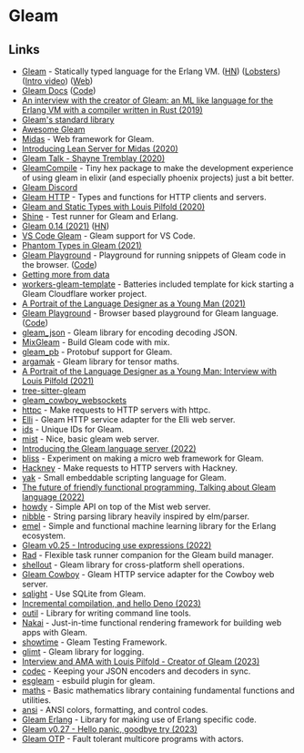 # Gleam

## Links

- [Gleam](https://github.com/gleam-lang/gleam) - Statically typed language for the Erlang VM. ([HN](https://news.ycombinator.com/item?id=22902462)) ([Lobsters](https://lobste.rs/s/pb008i/v0_9_gleam_statically_typed_language_for)) ([Intro video](https://www.youtube.com/watch?v=ceynSTa1dV4)) ([Web](https://gleam.run/))
- [Gleam Docs](https://gleam.run/documentation/) ([Code](https://github.com/gleam-lang/website))
- [An interview with the creator of Gleam: an ML like language for the Erlang VM with a compiler written in Rust (2019)](https://notamonadtutorial.com/an-interview-with-the-creator-of-gleam-an-ml-like-language-for-the-erlang-vm-with-a-compiler-e94775f60dc7)
- [Gleam's standard library](https://github.com/gleam-lang/stdlib)
- [Awesome Gleam](https://github.com/gleam-lang/awesome-gleam)
- [Midas](https://github.com/midas-framework/midas) - Web framework for Gleam.
- [Introducing Lean Server for Midas (2020)](http://crowdhailer.me/2020-06-23/introducing-lean-server-for-midas/)
- [Gleam Talk - Shayne Tremblay (2020)](https://www.youtube.com/watch?v=qC9RhcWzKdE)
- [GleamCompile](https://github.com/praveenperera/gleam_compile) - Tiny hex package to make the development experience of using gleam in elixir (and especially phoenix projects) just a bit better.
- [Gleam Discord](https://discord.com/invite/Fm8Pwmy)
- [Gleam HTTP](https://github.com/gleam-lang/http) - Types and functions for HTTP clients and servers.
- [Gleam and Static Types with Louis Pilfold (2020)](https://thinkingelixir.com/podcast-episodes/023-gleam-and-static-types-with-louis-pilfold/)
- [Shine](https://github.com/jeffkreeftmeijer/shine) - Test runner for Gleam and Erlang.
- [Gleam 0.14 (2021)](https://gleam.run/news/gleam-v0.14-released/) ([HN](https://news.ycombinator.com/item?id=26185690))
- [VS Code Gleam](https://github.com/gleam-lang/vscode-gleam) - Gleam support for VS Code.
- [Phantom Types in Gleam (2021)](https://blog.pd-andy.dev/phantom-types-in-gleam)
- [Gleam Playground](https://nicklas.xyz/apps/gleam-playground/) - Playground for running snippets of Gleam code in the browser. ([Code](https://github.com/NicklasXYZ/gleam_playground))
- [Getting more from data](https://github.com/midas-framework/project_wisdom)
- [workers-gleam-template](https://github.com/lpil/gleam-cloudflare-worker) - Batteries included template for kick starting a Gleam Cloudflare worker project.
- [A Portrait of the Language Designer as a Young Man (2021)](https://www.youtube.com/watch?v=1jubJ_YDI0k)
- [Gleam Playground](https://johndoneth.github.io/gleam-playground/) - Browser based playground for Gleam language. ([Code](https://github.com/JohnDoneth/gleam-playground))
- [gleam_json](https://github.com/gleam-lang/json) - Gleam library for encoding decoding JSON.
- [MixGleam](https://github.com/gleam-lang/mix_gleam) - Build Gleam code with mix.
- [gleam_pb](https://github.com/bwireman/gleam_pb) - Protobuf support for Gleam.
- [argamak](https://github.com/tynanbe/argamak) - Gleam library for tensor maths.
- [A Portrait of the Language Designer as a Young Man: Interview with Louis Pilfold (2021)](https://serokell.io/blog/interview-with-louis-pilfold)
- [tree-sitter-gleam](https://github.com/gleam-lang/tree-sitter-gleam)
- [gleam_cowboy_websockets](https://github.com/vstreame/gleam_cowboy_websockets)
- [httpc](https://github.com/gleam-lang/httpc) - Make requests to HTTP servers with httpc.
- [Elli](https://github.com/gleam-lang/elli) - Gleam HTTP service adapter for the Elli web server.
- [ids](https://github.com/rvcas/ids) - Unique IDs for Gleam.
- [mist](https://github.com/rawhat/mist) - Nice, basic gleam web server.
- [Introducing the Gleam language server (2022)](https://gleam.run/news/v0.21-introducing-the-gleam-language-server/)
- [bliss](https://github.com/sporto/bliss) - Experiment on making a micro web framework for Gleam.
- [Hackney](https://github.com/gleam-lang/hackney) - Make requests to HTTP servers with Hackney.
- [yak](https://github.com/hayleigh-dot-dev/gleam-yak) - Small embeddable scripting language for Gleam.
- [The future of friendly functional programming, Talking about Gleam language (2022)](https://open.spotify.com/episode/5kQbDiLY65Ujn1ymnugsX4)
- [howdy](https://github.com/mikeyjones/howdy) - Simple API on top of the Mist web server.
- [nibble](https://github.com/hayleigh-dot-dev/gleam-nibble) - String parsing library heavily inspired by elm/parser.
- [emel](https://github.com/mrdimosthenis/emel) - Simple and functional machine learning library for the Erlang ecosystem.
- [Gleam v0.25 - Introducing use expressions (2022)](https://gleam.run/news/v0.25-introducing-use-expressions/)
- [Rad](https://github.com/tynanbe/rad) - Flexible task runner companion for the Gleam build manager.
- [shellout](https://github.com/tynanbe/shellout) - Gleam library for cross-platform shell operations.
- [Gleam Cowboy](https://github.com/gleam-lang/cowboy) - Gleam HTTP service adapter for the Cowboy web server.
- [sqlight](https://github.com/lpil/sqlight) - Use SQLite from Gleam.
- [Incremental compilation, and hello Deno (2023)](https://gleam.run/news/v0.26-incremental-compilation-and-deno/)
- [outil](https://github.com/fabjan/outil) - Library for writing command line tools.
- [Nakai](https://github.com/nakaibuild/nakai) - Just-in-time functional rendering framework for building web apps with Gleam.
- [showtime](https://github.com/JohnBjrk/showtime) - Gleam Testing Framework.
- [glimt](https://github.com/JohnBjrk/glimt) - Gleam library for logging.
- [Interview and AMA with Louis Pilfold - Creator of Gleam (2023)](https://www.youtube.com/watch?v=IlPOUuIZnec)
- [codec](https://github.com/gleam-community/codec) - Keeping your JSON encoders and decoders in sync.
- [esgleam](https://github.com/bwireman/esgleam) - esbuild plugin for gleam.
- [maths](https://github.com/gleam-community/maths) - Basic mathematics library containing fundamental functions and utilities.
- [ansi](https://github.com/gleam-community/ansi) - ANSI colors, formatting, and control codes.
- [Gleam Erlang](https://github.com/gleam-lang/erlang) - Library for making use of Erlang specific code.
- [Gleam v0.27 - Hello panic, goodbye try (2023)](https://gleam.run/news/v0.27-hello-panic-goodbye-try/)
- [Gleam OTP](https://github.com/gleam-lang/otp) - Fault tolerant multicore programs with actors.
